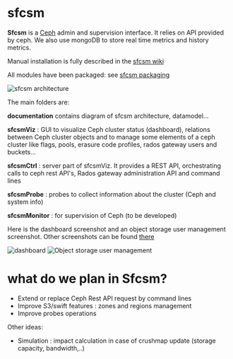 sfcsm
========

**Sfcsm** is  a [Ceph](http://ceph.com) admin and supervision interface. It  relies on API provided by ceph. We also use  mongoDB to store real time metrics and history metrics.

Manual installation is fully described in the [sfcsm wiki](https://github.com/sfcsm/sfcsm/wiki)

All modules have been packaged: see [sfcsm packaging](https://github.com/sfcsm/sfcsm-packaging)

![sfcsm architecture](https://github.com/sfcsm/sfcsm/raw/master/documentation/sfcsm-platform.png)

The main folders are:

**documentation** contains diagram of sfcsm architecture, datamodel...

**sfcsmViz** : GUI to visualize Ceph cluster status (dashboard), relations between Ceph cluster objects and to manage some elements of a ceph cluster like flags, pools, erasure code profiles, rados gateway users and buckets...

**sfcsmCtrl** : server part of sfcsmViz. It provides a REST API, orchestrating calls to ceph rest API's, Rados gateway administration API and command lines

**sfcsmProbe** : probes to collect information about the cluster (Ceph and system info)

**sfcsmMonitor** : for supervision of Ceph (to be developed) 

Here is the dashboard screenshot and an object storage user management screenshot. Other screenshots can be found [there](https://github.com/sfcsm/sfcsm/tree/master/screenshots)

![dashboard](https://raw.github.com/sfcsm/sfcsm/master/screenshots/Screenshot-Status.png)
![Object storage user management](https://raw.github.com/sfcsm/sfcsm/master/screenshots/Screenshot-S3userManagement.png)

what do we plan in Sfcsm?
============================

- Extend or replace Ceph Rest API request by command lines
- Improve S3/swift features : zones and regions management
- Improve probes operations

Other ideas:
- Simulation : impact calculation in case of crushmap update (storage capacity, bandwidth,..)
